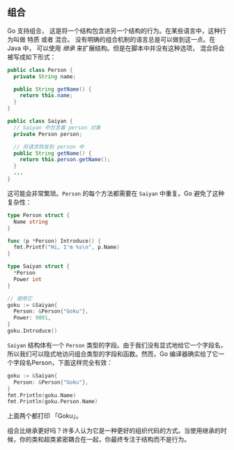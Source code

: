 ## 组合

Go 支持组合， 这是将一个结构包含进另一个结构的行为。在某些语言中，这种行为叫做 特质 或者 混合。 没有明确的组合机制的语言总是可以做到这一点。在 Java 中， 可以使用 *继承* 来扩展结构。但是在脚本中并没有这种选项， 混合将会被写成如下形式：

```java
public class Person {
  private String name;

  public String getName() {
    return this.name;
  }
}

public class Saiyan {
  // Saiyan 中包含着 person 对象
  private Person person;

  // 将请求转发到 person 中
  public String getName() {
    return this.person.getName();
  }
  ...
}
```

这可能会非常繁琐。`Person` 的每个方法都需要在 `Saiyan` 中重复。Go 避免了这种复杂性：

```go
type Person struct {
  Name string
}

func (p *Person) Introduce() {
  fmt.Printf("Hi, I'm %s\n", p.Name)
}

type Saiyan struct {
  *Person
  Power int
}

// 使用它
goku := &Saiyan{
  Person: &Person{"Goku"},
  Power: 9001,
}
goku.Introduce()
```

`Saiyan`  结构体有一个 `Person` 类型的字段。由于我们没有显式地给它一个字段名，所以我们可以隐式地访问组合类型的字段和函数。然而，Go 编译器确实给了它一个字段名Person，下面这样完全有效：

```go
goku := &Saiyan{
  Person: &Person{"Goku"},
}
fmt.Println(goku.Name)
fmt.Println(goku.Person.Name)
```

上面两个都打印 「Goku」。

组合比继承更好吗？许多人认为它是一种更好的组织代码的方式。当使用继承的时候，你的类和超类紧密耦合在一起，你最终专注于结构而不是行为。